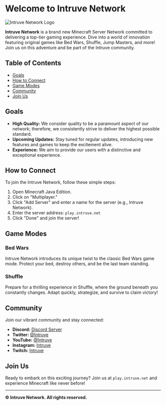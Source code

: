 # Welcome to Intruve Network

![Intruve Network Logo](https://avatars.githubusercontent.com/u/87587579?s=200&v=4)

**Intruve Network** is a brand new Minecraft Server Network committed to delivering a top-tier gaming experience. Dive into a world of innovation featuring original games like Bed Wars, Shuffle, Jump Masters, and more! Join us on this adventure and be part of the Intruve community.

## Table of Contents
- [Goals](#goals)
- [How to Connect](#how-to-connect)
- [Game Modes](#game-modes)
- [Community](#community)
- [Join Us](#join-us)

## Goals

- **High Quality:** We consider quality to be a paramount aspect of our network; therefore, we consistently strive to deliver the highest possible standard.
- **Upcoming Updates:** Stay tuned for regular updates, introducing new features and games to keep the excitement alive.
- **Experience:** We aim to provide our users with a distinctive and exceptional experience.

## How to Connect

To join the Intruve Network, follow these simple steps:

1. Open Minecraft Java Edition.
2. Click on "Multiplayer."
3. Click "Add Server" and enter a name for the server (e.g., Intruve Network).
4. Enter the server address: `play.intruve.net`
5. Click "Done" and join the server!

## Game Modes

### Bed Wars

Intruve Network introduces its unique twist to the classic Bed Wars game mode. Protect your bed, destroy others, and be the last team standing.

### Shuffle

Prepare for a thrilling experience in Shuffle, where the ground beneath you constantly changes. Adapt quickly, strategize, and survive to claim victory!

## Community

Join our vibrant community and stay connected:

- **Discord:** [Discord Server](https://dc.intruve.net)
- **Twitter:** [@Intruve](https://twitter.com/intruve)
- **YouTube:** [@Intruve](https://youtube.com/@intruve)
- **Instagram:** [Intruve](https://instagram.com/intruve)
- **Twitch:** [Intruve](https://twitch.com/intruve)

## Join Us

Ready to embark on this exciting journey? Join us at `play.intruve.net` and experience Minecraft like never before!

---

**© Intruve Network. All rights reserved.**
